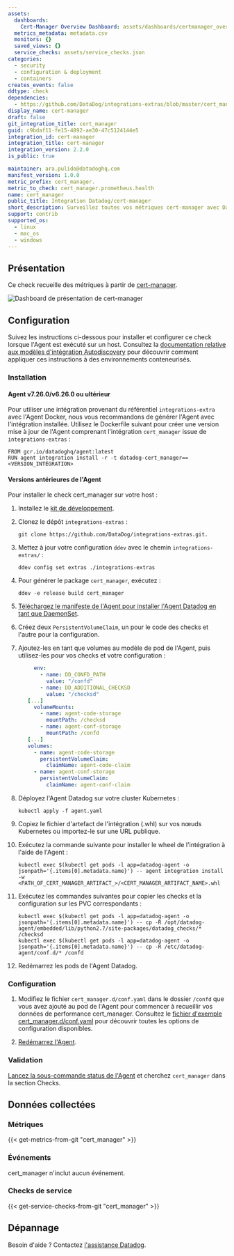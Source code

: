 ```yaml
---
assets:
  dashboards:
    Cert-Manager Overview Dashboard: assets/dashboards/certmanager_overview.json
  metrics_metadata: metadata.csv
  monitors: {}
  saved_views: {}
  service_checks: assets/service_checks.json
categories:
  - security
  - configuration & deployment
  - containers
creates_events: false
ddtype: check
dependencies:
  - https://github.com/DataDog/integrations-extras/blob/master/cert_manager/README.md
display_name: cert-manager
draft: false
git_integration_title: cert_manager
guid: c9bdaf11-fe15-4892-ae30-47c5124144e5
integration_id: cert-manager
integration_title: cert-manager
integration_version: 2.2.0
is_public: true

maintainer: ara.pulido@datadoghq.com
manifest_version: 1.0.0
metric_prefix: cert_manager.
metric_to_check: cert_manager.prometheus.health
name: cert_manager
public_title: Intégration Datadog/cert-manager
short_description: Surveillez toutes vos métriques cert-manager avec Datadog.
support: contrib
supported_os:
  - linux
  - mac_os
  - windows
---
```

## Présentation

Ce check recueille des métriques à partir de [cert-manager][1].

![Dashboard de présentation de cert-manager][2]

## Configuration

Suivez les instructions ci-dessous pour installer et configurer ce check lorsque l'Agent est exécuté sur un host. Consultez la [documentation relative aux modèles d'intégration Autodiscovery][3] pour découvrir comment appliquer ces instructions à des environnements conteneurisés.

### Installation

#### Agent v7.26.0/v6.26.0 ou ultérieur

Pour utiliser une intégration provenant du référentiel `integrations-extra` avec l'Agent Docker, nous vous recommandons de générer l'Agent avec l'intégration installée. Utilisez le Dockerfile suivant pour créer une version mise à jour de l'Agent comprenant l'intégration `cert_manager` issue de `integrations-extras` :

```
FROM gcr.io/datadoghq/agent:latest
RUN agent integration install -r -t datadog-cert_manager==<VERSION_INTÉGRATION>
```

#### Versions antérieures de l'Agent

Pour installer le check cert_manager sur votre host :

1. Installez le [kit de développement][4].
2. Clonez le dépôt `integrations-extras` :

   ```shell
   git clone https://github.com/DataDog/integrations-extras.git.
   ```

3. Mettez à jour votre configuration `ddev` avec le chemin `integrations-extras/` :

   ```shell
   ddev config set extras ./integrations-extras
   ```

4. Pour générer le package `cert_manager`, exécutez :

   ```shell
   ddev -e release build cert_manager
   ```

5. [Téléchargez le manifeste de l'Agent pour installer l'Agent Datadog en tant que DaemonSet][5].
6. Créez deux `PersistentVolumeClaim`, un pour le code des checks et l'autre pour la configuration.
7. Ajoutez-les en tant que volumes au modèle de pod de l'Agent, puis utilisez-les pour vos checks et votre configuration :

   ```yaml
        env:
          - name: DD_CONFD_PATH
            value: "/confd"
          - name: DD_ADDITIONAL_CHECKSD
            value: "/checksd"
      [...]
        volumeMounts:
          - name: agent-code-storage
            mountPath: /checksd
          - name: agent-conf-storage
            mountPath: /confd
      [...]
      volumes:
        - name: agent-code-storage
          persistentVolumeClaim:
            claimName: agent-code-claim
        - name: agent-conf-storage
          persistentVolumeClaim:
            claimName: agent-conf-claim
   ```

8. Déployez l'Agent Datadog sur votre cluster Kubernetes :

   ```shell
   kubectl apply -f agent.yaml
   ```

9. Copiez le fichier d'artefact de l'intégration (.whl) sur vos nœuds Kubernetes ou importez-le sur une URL publique.

10. Exécutez la commande suivante pour installer le wheel de l'intégration à l'aide de l'Agent :

    ```shell
    kubectl exec $(kubectl get pods -l app=datadog-agent -o jsonpath='{.items[0].metadata.name}') -- agent integration install -w <PATH_OF_CERT_MANAGER_ARTIFACT_>/<CERT_MANAGER_ARTIFACT_NAME>.whl
    ```

11. Exécutez les commandes suivantes pour copier les checks et la configuration sur les PVC correspondants :

    ```shell
    kubectl exec $(kubectl get pods -l app=datadog-agent -o jsonpath='{.items[0].metadata.name}') -- cp -R /opt/datadog-agent/embedded/lib/python2.7/site-packages/datadog_checks/* /checksd
    kubectl exec $(kubectl get pods -l app=datadog-agent -o jsonpath='{.items[0].metadata.name}') -- cp -R /etc/datadog-agent/conf.d/* /confd
    ```

12. Redémarrez les pods de l'Agent Datadog.

### Configuration

1. Modifiez le fichier `cert_manager.d/conf.yaml` dans le dossier `/confd` que vous avez ajouté au pod de l'Agent pour commencer à recueillir vos données de performance cert_manager. Consultez le [fichier d'exemple cert_manager.d/conf.yaml][6] pour découvrir toutes les options de configuration disponibles.

2. [Redémarrez l'Agent][7].

### Validation

[Lancez la sous-commande status de l'Agent][8] et cherchez `cert_manager` dans la section Checks.

## Données collectées

### Métriques
{{< get-metrics-from-git "cert_manager" >}}


### Événements

cert_manager n'inclut aucun événement.

### Checks de service
{{< get-service-checks-from-git "cert_manager" >}}


## Dépannage

Besoin d'aide ? Contactez [l'assistance Datadog][11].


[1]: https://github.com/jetstack/cert-manager
[2]: https://raw.githubusercontent.com/DataDog/integrations-extras/master/cert_manager/images/overview_dashboard.png
[3]: https://docs.datadoghq.com/fr/agent/kubernetes/integrations/
[4]: https://docs.datadoghq.com/fr/developers/integrations/new_check_howto/#developer-toolkit
[5]: https://docs.datadoghq.com/fr/agent/kubernetes/daemonset_setup/?tab=k8sfile
[6]: https://github.com/DataDog/integrations-extras/blob/master/cert_manager/datadog_checks/cert_manager/data/conf.yaml.example
[7]: https://docs.datadoghq.com/fr/agent/guide/agent-commands/#start-stop-and-restart-the-agent
[8]: https://docs.datadoghq.com/fr/agent/guide/agent-commands/#agent-status-and-information
[9]: https://github.com/DataDog/integrations-core/blob/master/cert_manager/metadata.csv
[10]: https://github.com/DataDog/integrations-extras/blob/master/cert_manager/assets/service_checks.json
[11]: https://docs.datadoghq.com/fr/help/
